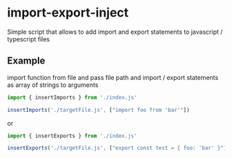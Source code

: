 # import-export-inject

Simple script that allows to add import and export statements to javascript / typescript files

## Example

import function from file and pass file path and import / export statements as array of strings to arguments

```js
import { insertImports } from './index.js'

insertImports('./targetFile.js', ["import foo from 'bar'"])
```

or

```js
import { insertExports } from './index.js'

insertExports('./targetFile.js', ["export const test = { foo: 'bar' }"])
```
